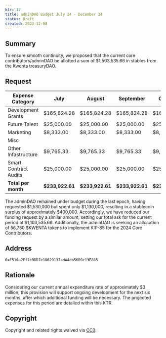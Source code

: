 ```yaml
---
ktr: 17
title: adminDAO Budget July 24 - December 24
status: Draft
created: 2023-12-08
---
```


## Summary

To ensure smooth continuity, we proposed that the current core contributors/adminDAO be allotted a sum of $1,503,535.66 in stables from the Kwenta treasuryDAO.

## Request

| Expense Category         | July        | August        | September      | October   | November     | December    | Totals        |
| ------------------------ | ----------- | ----------- | ----------- | ----------- | ----------- | ----------- | ----------- |
| Development Grants       | $165,824.28 | $165,824.28 | $165,824.28 | $165,824.28 | $165,824.28 | $165,824.28 | $994,945.68 |
| Future Talent            | $25,000.00  | $25,000.00  | $25,000.00  | $25,000.00  | $25,000.00  | $25,000.00  | $150,000.00 |
| Marketing                | $8,333.00  | $8,333.00   | $8,333.00   | $8,333.00   | $8,333.00   | $8,333.00   | $49,998.00  |
| Misc                     |             |             |             |             |             |             | $100,000.00 |
| Other Infastructure      | $9,765.33   | $9,765.33   | $9,765.33   | $9,765.33  | $9,765.33  | $9,765.33   | $58,591.98  |
| Smart Contract Audits    | $25,000.00  | $25,000.00  | $25,000.00  | $25,000.00  | $25,000.00  | $25,000.00  | $150,000.00  |
| **Total per month**      | **$233,922.61** | **$233,922.61** | **$233,922.61** | **$233,922.61** | **$233,922.61** | **$233,922.61** | **$1,503,535.66** |

The adminDAO remained under budget during the last epoch, having requested $1,530,000 but spent only $1,130,000, resulting in a stablecoin surplus of approximately $400,000. Accordingly, we have reduced our funding request by a similar amount, setting our total ask for the current period at $1,103,535.66. Additionally, the adminDAO is seeking an allocation of 56,750 $KWENTA tokens to implement KIP-85 for the 2024 Core Contributors.

## Address

`0xF510a2Ff7e9DD7e18629137adA4eb56B9c13E885`

## Rationale

Considering our current annual expenditure rate of approximately $3 million, this provision will support ongoing development for the next six months, after which additional funding will be necessary. The projected expenses for this period are detailed within this KTR.

## Copyright

Copyright and related rights waived via [CC0](https://creativecommons.org/publicdomain/zero/1.0/).
